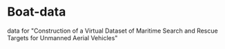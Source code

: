 # Boat-data
data for "Construction of a Virtual Dataset of Maritime Search and Rescue Targets for Unmanned Aerial Vehicles"
